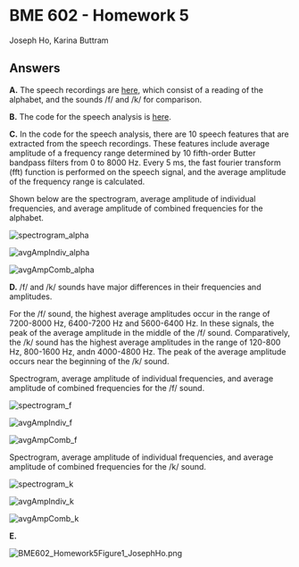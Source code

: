 # BME 602 - Homework 5
Joseph Ho, Karina Buttram

## Answers
**A.** The speech recordings are [here](/recordings), which consist of a reading of the alphabet, and the sounds /f/ and /k/ for comparison.

**B.** The code for the speech analysis is [here](/speech_analysis.py).

**C.** In the code for the speech analysis, there are 10 speech features that are extracted from the speech recordings. These features include average amplitude of a frequency range determined by 10 fifth-order Butter bandpass filters from 0 to 8000 Hz. Every 5 ms, the fast fourier transform (fft) function is performed on the speech signal, and the average amplitude of the frequency range is calculated.

Shown below are the spectrogram, average amplitude of individual frequencies, and average amplitude of combined frequencies for the alphabet.

![spectrogram_alpha](figures/spectrogram_alpha.png)

![avgAmpIndiv_alpha](figures/avgAmpIndiv_alpha.png)

![avgAmpComb_alpha](figures/avgAmpComb_alpha.png)

**D.** /f/ and /k/ sounds have major differences in their frequencies and amplitudes.

For the /f/ sound, the highest average amplitudes occur in the range of 7200-8000 Hz, 6400-7200 Hz and 5600-6400 Hz. In these signals, the peak of the average amplitude in the middle of the /f/ sound. Comparatively, the /k/ sound has the highest average amplitudes in the range of 120-800 Hz, 800-1600 Hz, andn 4000-4800 Hz. The peak of the average amplitude occurs near the beginning of the /k/ sound. 

Spectrogram, average amplitude of individual frequencies, and average amplitude of combined frequencies for the /f/ sound.

![spectrogram_f](figures/spectrogram_f.png)

![avgAmpIndiv_f](figures/avgAmpIndiv_f.png)

![avgAmpComb_f](figures/avgAmpComb_f.png)

Spectrogram, average amplitude of individual frequencies, and average amplitude of combined frequencies for the /k/ sound.

![spectrogram_k](figures/spectrogram_k.png)

![avgAmpIndiv_k](figures/avgAmpIndiv_k.png)

![avgAmpComb_k](figures/avgAmpComb_k.png)

**E.**

![BME602_Homework5Figure1_JosephHo.png](figures/BME602_Homework5Figure1_JosephHo.png)